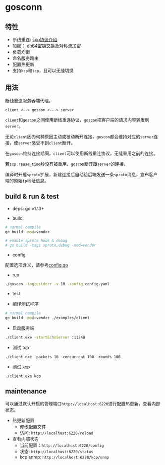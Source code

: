 # gosconn

## 特性
* 断线重连: [scp协议介绍](https://github.com/ejoy/goscon/blob/master/protocol.md)
* 加密： [dh64密钥交换](https://en.wikipedia.org/wiki/Diffie%E2%80%93Hellman_key_exchange)及对称流加密
* 负载均衡
* 命名服务路由
* 配置热更新
* 支持`kcp`和`tcp`，且可以无缝切换

## 用法

断线重连服务器端代理。

```
client <--> goscon <---> server
```

`client`和`goscon`之间使用断线重连协议，`goscon`把客户端的请求内容转发到`server`。

无论`client`因为何种原因主动或被动断开连接，`goscon`都会维持对应的`server`连接，使`server`感受不到`client`断开。

在`goscon`维持连接期间，`client`可以使用断线重连协议，无缝重用之前的连接。

若`scp.reuse_time`秒没有被重用，`goscon`断开跟`server`的连接。

编译时开启`sproto`扩展，新建连接后自动给后端发送一条`sproto`消息，宣布客户端的原始`ip`地址信息。

## build & run & test

* deps: go v1.13+

* build
```bash
# normal compile
go build -mod=vendor

# enable sproto hook & debug
# go build -tags sproto,debug -mod=vendor

```

* config

配置选项含义，请参考[config.go](https://github.com/ejoy/goscon/blob/master/config.go)

* run
```bash
./goscon -logtostderr -v 10 -config config.yaml
```

* test

- 编译测试程序

```bash
# normal compile
go build -mod=vendor ./examples/client
```

- 启动服务端

```bash
./client.exe -startEchoServer :11248
```

- 测试 tcp

```
./client.exe -packets 10 -concurrent 100 -rounds 100
```

- 测试 kcp

```
./client.exe kcp
```

## maintenance

可以通过默认开启的管理端口`http://localhost:6220`进行配置热更新，查看内部状态。

* 热更新配置
    - 修改配置文件
    - 访问: `http://localhost:6220/reload`
* 查看内部状态
    - 当前配置：`http://localhost:6220/config`
    - 状态: `http://localhost:6220/status`
    - kcp snmp: `http://localhost:6220/kcp/snmp`